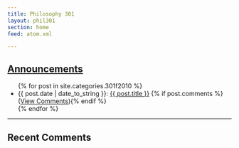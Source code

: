 ```yaml
---
title: Philosophy 301
layout: phil301
section: home
feed: atom.xml

---
```



<article class="postindex">
    
<h1><a href="announcements.html">Announcements</a></h1>

<ul>
{% for post in site.categories.301f2010 %}
<li><span class="postdate">{{ post.date | date_to_string }}</span>: <a class="title" href="{{ post.url }}">{{ post.title }}</a>  {% if post.comments %}<span class="comments">(<a href="{{ post.url }}#disqus_thread">View Comments</a>)</span>{% endif %} </li>
{% endfor %}
</ul>
</article>

<hr>

<article>
<div id="recentcomments" class="dsq-widget">
    <h1>Recent Comments</h1>
    <script type="text/javascript" src="http://disqus.com/forums/301/recent_comments_widget.js?num_items=5&hide_avatars=0&avatar_size=24&excerpt_length=200&disqus_category_id=342571">
    </script>
</div>
</article>

